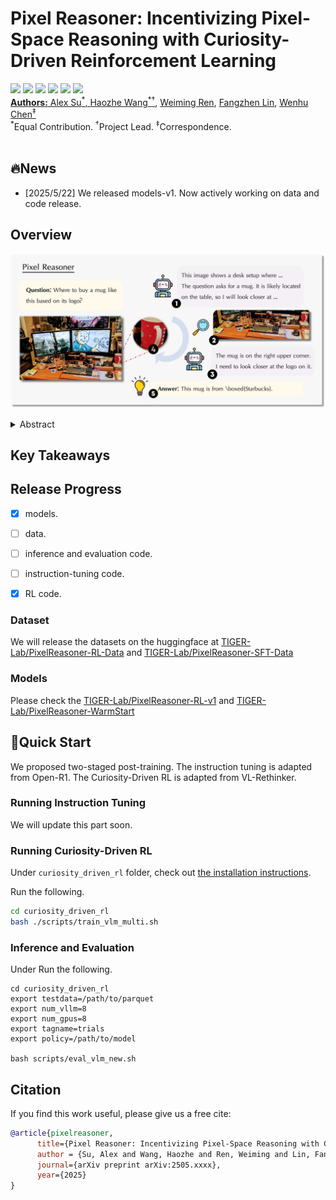 # Pixel Reasoner: Incentivizing Pixel-Space Reasoning with Curiosity-Driven Reinforcement Learning

<a target="_blank" href="">
<img style="height:22pt" src="https://img.shields.io/badge/-Paper-red?style=flat&logo=arxiv"></a>
<a target="_blank" href="#">
<img style="height:22pt" src="https://img.shields.io/badge/-Code-green?style=flat&logo=github"></a>
<a target="_blank" href="https://tiger-ai-lab.github.io/Pixel-Reasoner/">
<img style="height:22pt" src="https://img.shields.io/badge/-🌐%20Website-blue?style=flat"></a>
<a target="_blank" href="https://tiger-ai-lab.github.io/Pixel-Reasoner/">
<img style="height:22pt" src="https://img.shields.io/badge/-🤗%20Models-red?style=flat"></a>
<a target="_blank" href="https://huggingface.co/TIGER-Lab/PixelReasoner-RL-v1">
<img style="height:22pt" src="https://img.shields.io/badge/-🤗%20Dataset-blue?style=flat"></a>
<a target="_blank" href="https://huggingface.co/TIGER-Lab/PixelReasoner-RL-Data">
<img style="height:22pt" src="https://img.shields.io/badge/-🤗%20Demo-yellow?style=flat"></a>
<a target="_blank" href="https://huggingface.co/spaces/TIGER-Lab/Pixel-Reasoner">
<br>


<span style="color:#183385; font-size: 14pt; font-family: Roboto, Helvetica, Arial, Heveltica Neue, sans-serif">
     <div class="name" target="_blank" href=""><b>Authors:</b> Alex Su<sup>*</sup>, 
     <a class="name" target="_blank" href="https://HaozheH3.github.io">Haozhe Wang<sup>*</sup><sup>&dagger;</sup></a>, 
     <a class="name" target="_blank" href="https://cs.uwaterloo.ca/~w2ren/">Weiming Ren</a>, 
     <a class="name" target="_blank" href="https://cse.hkust.edu.hk/~flin/">Fangzhen Lin</a>,
     <a class="name" target="_blank" href="https://wenhuchen.github.io/">Wenhu Chen<sup>&Dagger;</sup></a></div>
     <div><sup>*</sup>Equal Contribution. 
     <sup>&dagger;</sup>Project Lead. 
     <sup>&Dagger;</sup>Correspondence.</div>
     &nbsp; 
     

## 🔥News

- [2025/5/22] We released models-v1. Now actively working on data and code release.


## Overview
![overview](./assets/teaser.png)

<details><summary>Abstract</summary> 
Chain-of-thought reasoning has significantly improved the performance of Large Language Models (LLMs) across various domains. However, this reasoning process has been confined exclusively to textual space, limiting its effectiveness in visually intensive tasks. To address this limitation, we introduce the concept of reasoning in the pixel-space. Within this novel framework, Vision-Language Models (VLMs) are equipped with a suite of visual reasoning operations, such as zoom-in and select-frame. These operations enable VLMs to directly inspect, interrogate, and infer from visual evidences, thereby enhancing reasoning fidelity for visual tasks.
Cultivating such pixel-space reasoning capabilities in VLMs presents notable challenges, including the model's initially imbalanced competence and its reluctance to adopt the newly introduced pixel-space operations. We address these challenges through a two-phase  training approach. The first phase employs instruction tuning on synthesized reasoning traces to familiarize the model with the novel visual operations. Following this, a reinforcement learning (RL) phase leverages a curiosity-driven reward scheme to balance exploration between pixel-space reasoning and textual reasoning. With these visual operations, VLMs can interact with complex visual inputs, such as information-rich images or videos to proactively gather necessary information. We demonstrate that this approach significantly improves VLM performance across diverse visual reasoning benchmarks. Our 7B model, \model, achieves 84\% on V* bench, 74\% on TallyQA-Complex, and 84\% on InfographicsVQA, marking the highest accuracy achieved by any open-source model to date. These results highlight the importance of pixel-space reasoning and the effectiveness of our framework.
</details>

## Key Takeaways


## Release Progress
- [x] models.
- [ ] data.
- [ ] inference and evaluation code.
- [ ] instruction-tuning code.
- [x] RL code. 


### Dataset
We will release the datasets on the huggingface at [TIGER-Lab/PixelReasoner-RL-Data](https://huggingface.co/datasets/TIGER-Lab/PixelReasoner-RL-Data) and [TIGER-Lab/PixelReasoner-SFT-Data](https://huggingface.co/datasets/TIGER-Lab/PixelReasoner-SFT-Data)

### Models
Please check the [TIGER-Lab/PixelReasoner-RL-v1](https://huggingface.co/TIGER-Lab/PixelReasoner-RL-v1) and [TIGER-Lab/PixelReasoner-WarmStart](https://huggingface.co/TIGER-Lab/PixelReasoner-WarmStart)

## 🚀Quick Start
We proposed two-staged post-training. The instruction tuning is adapted from Open-R1. The Curiosity-Driven RL is adapted from VL-Rethinker.

### Running Instruction Tuning 
We will update this part soon.

### Running Curiosity-Driven RL
Under `curiosity_driven_rl` folder, check out [the installation instructions](curiosity_driven_rl/installation.md).

Run the following.
```bash
cd curiosity_driven_rl
bash ./scripts/train_vlm_multi.sh
```

### Inference and Evaluation
Under 
Run the following.
```
cd curiosity_driven_rl
export testdata=/path/to/parquet
export num_vllm=8
export num_gpus=8
export tagname=trials
export policy=/path/to/model

bash scripts/eval_vlm_new.sh
```



## Citation
If you find this work useful, please give us a free cite:
```bibtex
@article{pixelreasoner,
      title={Pixel Reasoner: Incentivizing Pixel-Space Reasoning with Curiosity-Driven Reinforcement Learning},
      author = {Su, Alex and Wang, Haozhe and Ren, Weiming and Lin, Fangzhen and Chen, Wenhu},
      journal={arXiv preprint arXiv:2505.xxxx},
      year={2025}
}
```
